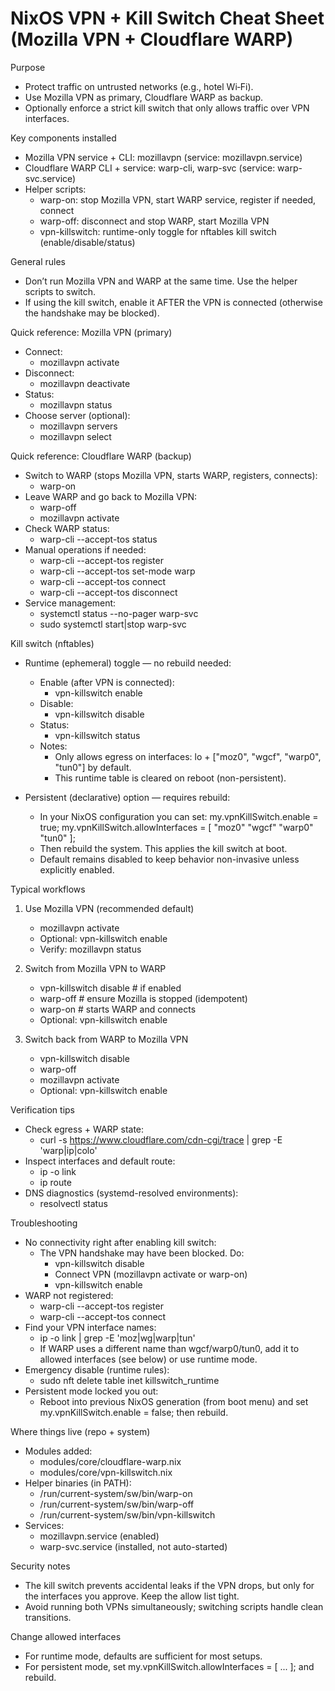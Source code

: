 # NixOS VPN + Kill Switch Cheat Sheet (Mozilla VPN + Cloudflare WARP)

Purpose
- Protect traffic on untrusted networks (e.g., hotel Wi‑Fi).
- Use Mozilla VPN as primary, Cloudflare WARP as backup.
- Optionally enforce a strict kill switch that only allows traffic over VPN interfaces.

Key components installed
- Mozilla VPN service + CLI: mozillavpn (service: mozillavpn.service)
- Cloudflare WARP CLI + service: warp-cli, warp-svc (service: warp-svc.service)
- Helper scripts:
  - warp-on: stop Mozilla VPN, start WARP service, register if needed, connect
  - warp-off: disconnect and stop WARP, start Mozilla VPN
  - vpn-killswitch: runtime-only toggle for nftables kill switch (enable/disable/status)

General rules
- Don’t run Mozilla VPN and WARP at the same time. Use the helper scripts to switch.
- If using the kill switch, enable it AFTER the VPN is connected (otherwise the handshake may be blocked).

Quick reference: Mozilla VPN (primary)
- Connect:
  - mozillavpn activate
- Disconnect:
  - mozillavpn deactivate
- Status:
  - mozillavpn status
- Choose server (optional):
  - mozillavpn servers
  - mozillavpn select <server-id>

Quick reference: Cloudflare WARP (backup)
- Switch to WARP (stops Mozilla VPN, starts WARP, registers, connects):
  - warp-on
- Leave WARP and go back to Mozilla VPN:
  - warp-off
  - mozillavpn activate
- Check WARP status:
  - warp-cli --accept-tos status
- Manual operations if needed:
  - warp-cli --accept-tos register
  - warp-cli --accept-tos set-mode warp
  - warp-cli --accept-tos connect
  - warp-cli --accept-tos disconnect
- Service management:
  - systemctl status --no-pager warp-svc
  - sudo systemctl start|stop warp-svc

Kill switch (nftables)
- Runtime (ephemeral) toggle — no rebuild needed:
  - Enable (after VPN is connected):
    - vpn-killswitch enable
  - Disable:
    - vpn-killswitch disable
  - Status:
    - vpn-killswitch status
  - Notes:
    - Only allows egress on interfaces: lo + ["moz0", "wgcf", "warp0", "tun0"] by default.
    - This runtime table is cleared on reboot (non-persistent).

- Persistent (declarative) option — requires rebuild:
  - In your NixOS configuration you can set:
    my.vpnKillSwitch.enable = true;
    my.vpnKillSwitch.allowInterfaces = [ "moz0" "wgcf" "warp0" "tun0" ];
  - Then rebuild the system. This applies the kill switch at boot.
  - Default remains disabled to keep behavior non-invasive unless explicitly enabled.

Typical workflows
1) Use Mozilla VPN (recommended default)
   - mozillavpn activate
   - Optional: vpn-killswitch enable
   - Verify: mozillavpn status

2) Switch from Mozilla VPN to WARP
   - vpn-killswitch disable   # if enabled
   - warp-off                 # ensure Mozilla is stopped (idempotent)
   - warp-on                  # starts WARP and connects
   - Optional: vpn-killswitch enable

3) Switch back from WARP to Mozilla VPN
   - vpn-killswitch disable
   - warp-off
   - mozillavpn activate
   - Optional: vpn-killswitch enable

Verification tips
- Check egress + WARP state:
  - curl -s https://www.cloudflare.com/cdn-cgi/trace | grep -E 'warp|ip|colo'
- Inspect interfaces and default route:
  - ip -o link
  - ip route
- DNS diagnostics (systemd-resolved environments):
  - resolvectl status

Troubleshooting
- No connectivity right after enabling kill switch:
  - The VPN handshake may have been blocked. Do:
    - vpn-killswitch disable
    - Connect VPN (mozillavpn activate or warp-on)
    - vpn-killswitch enable
- WARP not registered:
  - warp-cli --accept-tos register
  - warp-cli --accept-tos connect
- Find your VPN interface names:
  - ip -o link | grep -E 'moz|wg|warp|tun'
  - If WARP uses a different name than wgcf/warp0/tun0, add it to allowed interfaces (see below) or use runtime mode.
- Emergency disable (runtime rules):
  - sudo nft delete table inet killswitch_runtime
- Persistent mode locked you out:
  - Reboot into previous NixOS generation (from boot menu) and set my.vpnKillSwitch.enable = false; then rebuild.

Where things live (repo + system)
- Modules added:
  - modules/core/cloudflare-warp.nix
  - modules/core/vpn-killswitch.nix
- Helper binaries (in PATH):
  - /run/current-system/sw/bin/warp-on
  - /run/current-system/sw/bin/warp-off
  - /run/current-system/sw/bin/vpn-killswitch
- Services:
  - mozillavpn.service (enabled)
  - warp-svc.service (installed, not auto-started)

Security notes
- The kill switch prevents accidental leaks if the VPN drops, but only for the interfaces you approve. Keep the allow list tight.
- Avoid running both VPNs simultaneously; switching scripts handle clean transitions.

Change allowed interfaces
- For runtime mode, defaults are sufficient for most setups.
- For persistent mode, set my.vpnKillSwitch.allowInterfaces = [ ... ]; and rebuild.
